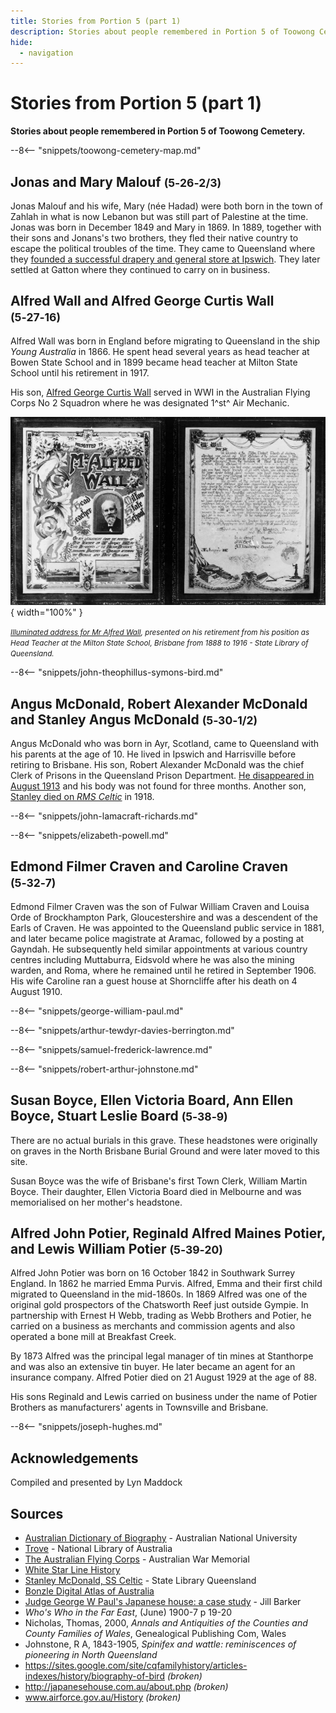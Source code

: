 ```yaml
---
title: Stories from Portion 5 (part 1)
description: Stories about people remembered in Portion 5 of Toowong Cemetery.
hide:
  - navigation
---
```


# Stories from Portion 5 (part 1)

**Stories about people remembered in Portion 5 of Toowong Cemetery.**

--8<-- "snippets/toowong-cemetery-map.md"

## Jonas and Mary Malouf <small>(5‑26‑2/3)</small>

Jonas Malouf and his wife, Mary (née Hadad) were both born in the town of Zahlah in what is now Lebanon but was still part of Palestine at the time. Jonas was born in December 1849 and Mary in 1869. In 1889, together with their sons and Jonans's two brothers, they fled their native country to escape the political troubles of the time. They came to Queensland where they [founded a successful drapery and general store at Ipswich](https://trove.nla.gov.au/newspaper/article/188745751). They later settled at Gatton where they continued to carry on in business. 

<!-- 
https://trove.nla.gov.au/newspaper/article/177221470?searchTerm=Malouf%20Draper
https://trove.nla.gov.au/newspaper/article/188734720
Jonas d. 	11-01-1940 https://trove.nla.gov.au/newspaper/article/40873705?searchTerm=Jonas%20Malouf 
Mary d. ca. 04-01-1930
-->

## Alfred Wall and Alfred George Curtis Wall <small>(5‑27‑16)</small>

Alfred Wall was born in England before migrating to Queensland in the ship *Young Australia* in 1866. He spent head several years as head teacher at Bowen State School and in 1899 became head teacher at Milton State School until his retirement in 1917.

His son, [Alfred George Curtis Wall](http://onesearch.slq.qld.gov.au/permalink/f/fhnkog/slq_alma21285295720002061) served in WWI in the Australian Flying Corps No 2 Squadron where he was designated 1^st^ Air Mechanic.

![Illuminated address for Mr Alfred Wall](../assets/alfred-wall-illuminated-address.jpg){ width="100%" }

*<small>[Illuminated address for Mr Alfred Wall](http://onesearch.slq.qld.gov.au/permalink/f/fhnkog/slq_alma21218453260002061), presented on his retirement from his position as Head Teacher at the Milton State School, Brisbane from 1888 to 1916 - State Library of Queensland. </small>*

--8<-- "snippets/john-theophillus-symons-bird.md"

## Angus McDonald, Robert Alexander McDonald and Stanley Angus McDonald <small>(5‑30‑1/2)</small>

Angus McDonald who was born in Ayr, Scotland, came to Queensland with his parents at the age of 10. He lived in Ipswich and Harrisville before retiring to Brisbane. His son, Robert Alexander McDonald was the chief Clerk of Prisons in the Queensland Prison Department. [He disappeared in August 1913](https://trove.nla.gov.au/newspaper/article/79111444) and his body was not found for three months. Another son, [Stanley died on *RMS Celtic*](https://trove.nla.gov.au/newspaper/article/220493577) in 1918.

--8<-- "snippets/john-lamacraft-richards.md"

--8<-- "snippets/elizabeth-powell.md"

## Edmond Filmer Craven and Caroline Craven <small>(5‑32‑7)</small>

Edmond Filmer Craven was the son of Fulwar William Craven and Louisa Orde of Brockhampton Park, Gloucestershire and was a descendent of the Earls of Craven. He was appointed to the Queensland public service in 1881, and later became police magistrate at Aramac, followed by a posting at Gayndah. He subsequently held similar appointments at various country centres including Muttaburra, Eidsvold where he was also the mining warden, and Roma, where he remained until he retired in September 1906. His wife Caroline ran a guest house at Shorncliffe after his death on 4 August 1910.

--8<-- "snippets/george-william-paul.md"

--8<-- "snippets/arthur-tewdyr-davies-berrington.md"

--8<-- "snippets/samuel-frederick-lawrence.md"

--8<-- "snippets/robert-arthur-johnstone.md"


## Susan Boyce, Ellen Victoria Board, Ann Ellen Boyce, Stuart Leslie Board <small>(5‑38‑9)</small>

There are no actual burials in this grave. These headstones were originally on graves in the North Brisbane Burial Ground and were later moved to this site. 

Susan Boyce was the wife of Brisbane's first Town Clerk, William Martin Boyce. Their daughter, Ellen Victoria Board died in Melbourne and was memorialised on her mother's headstone.

## Alfred John Potier, Reginald Alfred Maines Potier, and Lewis William Potier <small>(5‑39‑20)</small>

Alfred John Potier was born on 16 October 1842 in Southwark Surrey England. In 1862 he married Emma Purvis. Alfred, Emma and their first child migrated to Queensland in the mid-1860s. In 1869 Alfred was one of the original gold prospectors of the Chatsworth Reef just outside Gympie. In partnership with Ernest H Webb, trading as Webb Brothers and Potier, he carried on a business as merchants and commission agents and also operated a bone mill at Breakfast Creek. 

By 1873 Alfred was the principal legal manager of tin mines at Stanthorpe and was also an extensive tin buyer. He later became an agent for an insurance company. Alfred Potier died on 21 August 1929 at the age of 88.

His sons Reginald and Lewis carried on business under the name of Potier Brothers as manufacturers' agents in Townsville and Brisbane.

--8<-- "snippets/joseph-hughes.md"


## Acknowledgements

Compiled and presented by Lyn Maddock

## Sources

- [Australian Dictionary of Biography](https://adb.anu.edu.au) - Australian National University
- [Trove](https://trove.nla.gov.au) - National Library of Australia
- [The Australian Flying Corps](https://www.awm.gov.au/articles/first-world-war-flying) - Australian War Memorial
- [White Star Line History](https://www.whitestarhistory.com/celtic)
- [Stanley McDonald, SS Celtic](https://www.slq.qld.gov.au/blog/stanley-mcdonald-ss-celtic) - State Library Queensland
- [Bonzle Digital Atlas of Australia](http://www.bonzle.com/)
- [Judge George W Paul's Japanese house: a case study](https://eprints.qut.edu.au/46533/) - Jill Barker
- *Who's Who in the Far East*, (June) 1900-7 p 19-20
- Nicholas, Thomas, 2000, *Annals and Antiquities of the Counties and County Families of Wales*, Genealogical Publishing Com, Wales
- Johnstone, R A, 1843-1905, *Spinifex and wattle: reminiscences of pioneering in North Queensland* 
- https://sites.google.com/site/cqfamilyhistory/articles-indexes/history/biography-of-bird *(broken)*
- http://japanesehouse.com.au/about.php *(broken)*
- www.airforce.gov.au/History *(broken)*

<!--
<div class="noprint" markdown="1">

## Brochure

**[Download this walk](../assets/guides/portion5-part1.pdf)** - designed to be printed and folded in half to make an A5 brochure.

</div>
-->
